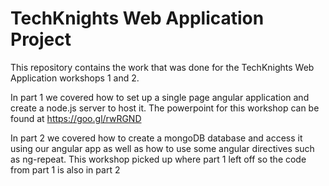 # TechKnights Web Application Project

This repository contains the work that was done for the TechKnights Web Application workshops 1 and 2.

In part 1 we covered how to set up a single page angular application and create a node.js server to host it. The powerpoint for this workshop can be found at https://goo.gl/rwRGND

In part 2 we covered how to create a mongoDB database and access it using our angular app as well as how to use some angular directives such as ng-repeat. This workshop picked up where part 1 left off so the code from part 1 is also in part 2
